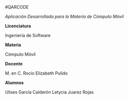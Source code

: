 #QARCODE

*Aplicación Desarrollada para la Materia de Cómputo Móvil*

**Licenciatura** 


Ingenieria de Software


**Materia** 


Cómputo Móvil


**Docente** 

M. en C. Rocio Elizabeth Pulido

**Alumnos**

Ulises García Calderón
Letycia Juarez Rojas
